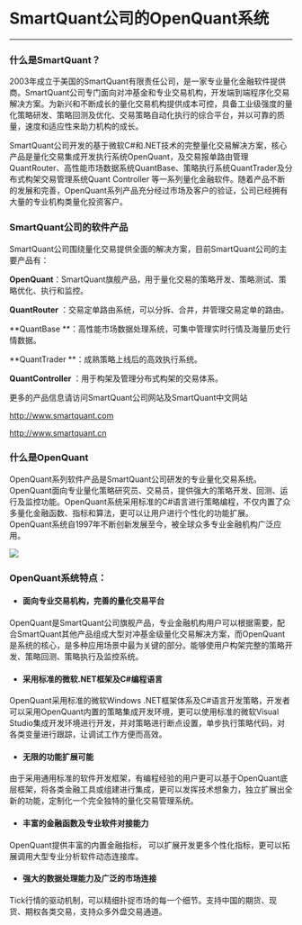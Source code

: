 # SmartQuant公司的OpenQuant系统

---

### 什么是SmartQuant？

2003年成立于美国的SmartQuant有限责任公司，是一家专业量化金融软件提供商。SmartQuant公司专门面向对冲基金和专业交易机构，开发端到端程序化交易解决方案。为新兴和不断成长的量化交易机构提供成本可控，具备工业级强度的量化策略研发、策略回测及优化、交易策略自动化执行的综合平台，并以可靠的质量，速度和适应性来助力机构的成长。

SmartQuant公司开发的基于微软C\#和.NET技术的完整量化交易解决方案，核心产品是量化交易集成开发执行系统OpenQuant，及交易报单路由管理QuantRouter、高性能市场数据系统QuantBase、策略执行系统QuantTrader及分布式构架交易管理系统Quant Controller 等一系列量化金融软件。随着产品不断的发展和完善，OpenQuant系列产品充分经过市场及客户的验证，公司已经拥有大量的专业机构类量化投资客户。

### SmartQuant公司的软件产品

SmartQuant公司围绕量化交易提供全面的解决方案，目前SmartQuant公司的主要产品有：

**OpenQuant**：SmartQuant旗舰产品，用于量化交易的策略开发、策略测试、策略优化、执行和监控。

**QuantRouter** ：交易定单路由系统，可以分拆、合并，并管理交易定单的路由。

**QuantBase **：高性能市场数据处理系统，可集中管理实时行情及海量历史行情数据。

**QuantTrader **：成熟策略上线后的高效执行系统。

**QuantController** ：用于构架及管理分布式构架的交易体系。

更多的产品信息请访问SmartQuant公司网站及SmartQuant中文网站

[http://www.smartquant.com ](http://www.smartquant.com)

[http://www.smartquant.cn ](http://www.smartquant.cn)

### 什么是OpenQuant

OpenQuant系列软件产品是SmartQuant公司研发的专业量化交易系统。OpenQuant面向专业量化策略研究员、交易员，提供强大的策略开发、回测、运行及监控功能。OpenQuant系统采用标准的C\#语言进行策略编程，不仅内置了众多量化金融函数、指标和算法，更可以让用户进行个性化的功能扩展。OpenQuant系统自1997年不断创新发展至今，被全球众多专业金融机构广泛应用。

![](/assets/OpenQuant2014GUI.png)

### OpenQuant系统特点：

* #### 面向专业交易机构，完善的量化交易平台

OpenQuant是SmartQuant公司旗舰产品，专业金融机构用户可以根据需要，配合SmartQuant其他产品组成大型对冲基金级量化交易解决方案，而OpenQuant是系统的核心，是多种应用场景中最为关键的部分。能够使用户构架完整的策略开发、策略回测、策略执行及监控系统。

* #### 采用标准的微软.NET框架及C\#编程语言

OpenQuant采用标准的微软Windows .NET框架体系及C\#语言开发策略，开发者可以采用OpenQuant内置的策略集成开发环境，更可以使用标准的微软Visual Studio集成开发环境进行开发，并对策略进行断点设置，单步执行策略代码，对各类变量进行跟踪，让调试工作方便而高效。

* #### 无限的功能扩展可能

由于采用通用标准的软件开发框架，有编程经验的用户更可以基于OpenQuant底层框架，将各类金融工具或组建进行集成，更可以发挥技术想象力，独立扩展出全新的功能，定制化一个完全独特的量化交易管理系统。

* #### 丰富的金融函数及专业软件对接能力

OpenQuant提供丰富的内置金融指标， 可以扩展开发更多个性化指标，更可以拓展调用大型专业分析软件动态连接库。

* #### 强大的数据处理能力及广泛的市场连接

Tick行情的驱动机制，可以精细扑捉市场的每一个细节。支持中国的期货、现货、期权各类交易，支持众多外盘交易通道。

